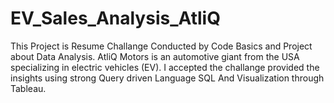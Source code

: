 # EV_Sales_Analysis_AtliQ
This Project is Resume Challange Conducted by Code Basics and Project about Data Analysis. AtliQ Motors is an automotive giant from the USA specializing in electric vehicles (EV). I accepted the challange provided the insights using strong Query driven Language SQL And Visualization through Tableau.
